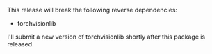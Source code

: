This release will break the following reverse dependencies:

- torchvisionlib

I'll submit a new version of torchvisionlib shortly after this package
is released.